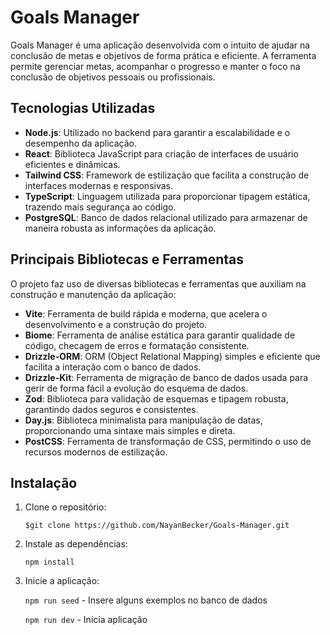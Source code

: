 # Goals Manager

Goals Manager é uma aplicação desenvolvida com o intuito de ajudar na conclusão de metas e objetivos de forma prática e eficiente. A ferramenta permite gerenciar metas, acompanhar o progresso e manter o foco na conclusão de objetivos pessoais ou profissionais.

## Tecnologias Utilizadas

- **Node.js**: Utilizado no backend para garantir a escalabilidade e o desempenho da aplicação.
- **React**: Biblioteca JavaScript para criação de interfaces de usuário eficientes e dinâmicas.
- **Tailwind CSS**: Framework de estilização que facilita a construção de interfaces modernas e responsivas.
- **TypeScript**: Linguagem utilizada para proporcionar tipagem estática, trazendo mais segurança ao código.
- **PostgreSQL**: Banco de dados relacional utilizado para armazenar de maneira robusta as informações da aplicação.

## Principais Bibliotecas e Ferramentas

O projeto faz uso de diversas bibliotecas e ferramentas que auxiliam na construção e manutenção da aplicação:

- **Vite**: Ferramenta de build rápida e moderna, que acelera o desenvolvimento e a construção do projeto.
- **Biome**: Ferramenta de análise estática para garantir qualidade de código, checagem de erros e formatação consistente.
- **Drizzle-ORM**: ORM (Object Relational Mapping) simples e eficiente que facilita a interação com o banco de dados.
- **Drizzle-Kit**: Ferramenta de migração de banco de dados usada para gerir de forma fácil a evolução do esquema de dados.
- **Zod**: Biblioteca para validação de esquemas e tipagem robusta, garantindo dados seguros e consistentes.
- **Day.js**: Biblioteca minimalista para manipulação de datas, proporcionando uma sintaxe mais simples e direta.
- **PostCSS**: Ferramenta de transformação de CSS, permitindo o uso de recursos modernos de estilização.

## Instalação

1. Clone o repositório:
   
    `$git clone https://github.com/NayanBecker/Goals-Manager.git`
    
3. Instale as dependências:
   
    `npm install`

4. Inicie a aplicação:
   
    `npm run seed` - Insere alguns exemplos no banco de dados
   
    `npm run dev` - Inicia aplicação
